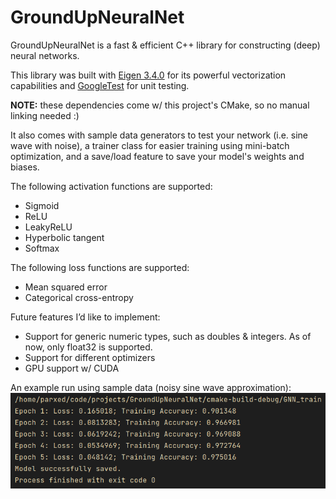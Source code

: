 # GroundUpNeuralNet

GroundUpNeuralNet is a fast & efficient C++ library for constructing (deep) neural networks. 

This library was built with [Eigen 3.4.0](https://eigen.tuxfamily.org/index.php?title=Main_Page) for its powerful vectorization capabilities and [GoogleTest](https://github.com/google/googletest) for unit testing. 

**NOTE:** these dependencies come w/ this project's CMake, so no manual linking needed :)

It also comes with sample data generators to test your network (i.e. sine wave with noise), a trainer class for easier training using mini-batch optimization, and a save/load feature to save your model's weights and biases.

The following activation functions are supported:
- Sigmoid
- ReLU
- LeakyReLU
- Hyperbolic tangent
- Softmax

The following loss functions are supported:
- Mean squared error
- Categorical cross-entropy

Future features I’d like to implement:
- Support for generic numeric types, such as doubles & integers. As of now, only float32 is supported.
- Support for different optimizers
- GPU support w/ CUDA

An example run using sample data (noisy sine wave approximation):
![](https://github.com/Parxd/GroundUpNeuralNet/blob/main/res/example.png)
